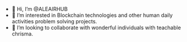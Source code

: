 - 👋 Hi, I’m @ALEAIRHUB
- 👀 I’m interested in Blockchain technologies and other human daily activities problem solving projects. 
- 💞️ I’m looking to collaborate with wonderful individuals with teachable chrisma.
